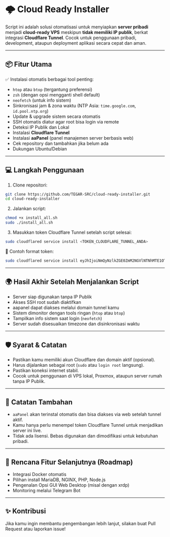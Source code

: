 # 🌩️ Cloud Ready Installer

Script ini adalah solusi otomatisasi untuk menyiapkan **server pribadi** menjadi **cloud-ready VPS** meskipun **tidak memiliki IP publik**, berkat integrasi **Cloudflare Tunnel**. Cocok untuk penggunaan pribadi, development, ataupun deployment aplikasi secara cepat dan aman.

---

## 📦 Fitur Utama

✅ Instalasi otomatis berbagai tool penting:

* `htop` atau `btop` (tergantung preferensi)
* `zsh` (dengan opsi mengganti shell default)
* `neofetch` (untuk info sistem)
* Sinkronisasi jam & zona waktu (NTP Asia: `time.google.com`, `id.pool.ntp.org`)
* Update & upgrade sistem secara otomatis
* SSH otomatis diatur agar root bisa login via remote
* Deteksi IP Publik dan Lokal
* Instalasi **Cloudflare Tunnel**
* Instalasi **aaPanel** (panel manajemen server berbasis web)
* Cek repository dan tambahkan jika belum ada
* Dukungan Ubuntu/Debian

---

## 💻 Langkah Penggunaan

1. Clone repositori:

```bash
git clone https://github.com/TEGAR-SRC/cloud-ready-installer.git
cd cloud-ready-installer
```

2. Jalankan script:

```bash
chmod +x install_all.sh
sudo ./install_all.sh
```

3. Masukkan token Cloudflare Tunnel setelah script selesai:

```bash
sudo cloudflared service install <TOKEN_CLOUDFLARE_TUNNEL_ANDA>
```

🔑 Contoh format token:

```bash
sudo cloudflared service install eyJhIjoiNmQyNzlkZGE0ZmM2NGVlNTNhMTE1OTNmNDU4NDY3YWMiLCJ0IjoiNjY2NGQwYTEtN2YyNy00YjIyLWI1MjgtZjUyNGVjZTQ3NjJjIiwicyI6Ik5XUmhOMlk0TVdZdE5qazVOeTAwTWpSbExXSTRNR1l0Tm1Zd1pERXlZVFkyxxxxxxxxxxxxx
```

---

## 🌍 Hasil Akhir Setelah Menjalankan Script

* Server siap digunakan tanpa IP Publik
* Akses SSH root sudah diaktifkan
* aapanel dapat diakses melalui domain tunnel kamu
* Sistem dimonitor dengan tools ringan (`htop` atau `btop`)
* Tampilkan info sistem saat login (`neofetch`)
* Server sudah disesuaikan timezone dan disinkronisasi waktu

---

## 🛡️ Syarat & Catatan

* Pastikan kamu memiliki akun Cloudflare dan domain aktif (opsional).
* Harus dijalankan sebagai root (`sudo` atau `login root` langsung).
* Pastikan koneksi internet stabil.
* Cocok untuk penggunaan di VPS lokal, Proxmox, ataupun server rumah tanpa IP Publik.

---

## 📌 Catatan Tambahan

* `aaPanel` akan terinstal otomatis dan bisa diakses via web setelah tunnel aktif.
* Kamu hanya perlu menempel token Cloudflare Tunnel untuk menjadikan server ini live.
* Tidak ada lisensi. Bebas digunakan dan dimodifikasi untuk kebutuhan pribadi.

---

## 🔧 Rencana Fitur Selanjutnya (Roadmap)

* Integrasi Docker otomatis
* Pilihan install MariaDB, NGINX, PHP, Node.js
* Pengenalan Opsi GUI Web Desktop (misal dengan xrdp)
* Monitoring melalui Telegram Bot

---

## ✨ Kontribusi

Jika kamu ingin membantu pengembangan lebih lanjut, silakan buat Pull Request atau laporkan issue!
